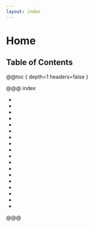 ```yaml
---
layout: index
---
```

# Home

## Table of Contents

@@toc { depth=1 headers=false }

@@@ index
 
* [ ](android/index.md)
* [ ](aws/index.md)
* [ ](chef/index.md)
* [ ](crypto/index.md)
* [ ](docker/index.md)
* [ ](english/index.md)
* [ ](git/index.md)
* [ ](gitolite/index.md)
* [ ](octave/index.md)
* [ ](hadoop/index.md)
* [ ](haproxy/index.md)
* [ ](haskell/index.md)
* [ ](httpd/index.md)
* [ ](java/index.md)
* [ ](machine_learning/index.md)
* [ ](mahout/index.md)
* [ ](play/index.md)
* [ ](vagrant/index.md)

@@@
